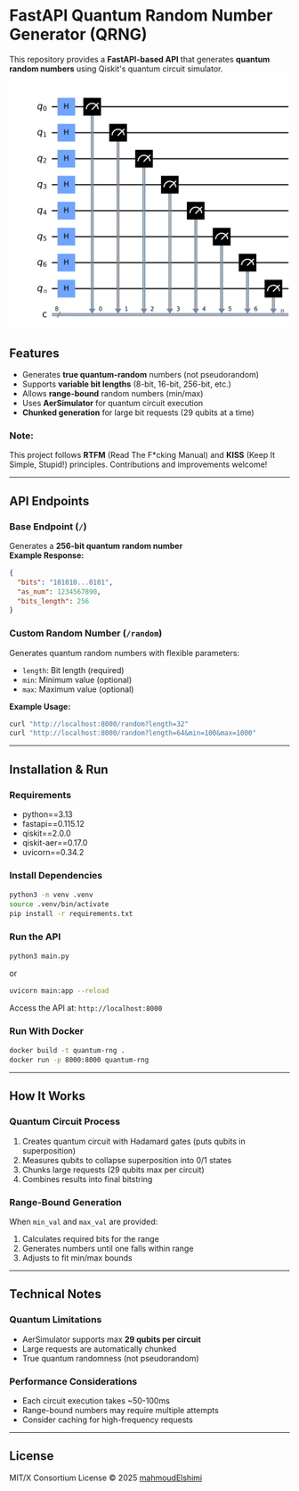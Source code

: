 # FastAPI Quantum Random Number Generator (QRNG)

This repository provides a **FastAPI-based API** that generates **quantum random numbers** using Qiskit's quantum circuit simulator.
![Quantum Circuit](quantum_circuit.png)


## Features
- Generates **true quantum-random** numbers (not pseudorandom)
- Supports **variable bit lengths** (8-bit, 16-bit, 256-bit, etc.)
- Allows **range-bound** random numbers (min/max)
- Uses **AerSimulator** for quantum circuit execution
- **Chunked generation** for large bit requests (29 qubits at a time)

### Note:
This project follows **RTFM** (Read The F*cking Manual) and **KISS** (Keep It Simple, Stupid!) principles. Contributions and improvements welcome!

---

## API Endpoints

### **Base Endpoint (`/`)**
Generates a **256-bit quantum random number**  
**Example Response:**
```json
{
  "bits": "101010...0101",
  "as_num": 1234567890,
  "bits_length": 256
}
```

### **Custom Random Number (`/random`)**
Generates quantum random numbers with flexible parameters:
- `length`: Bit length (required)
- `min`: Minimum value (optional)
- `max`: Maximum value (optional)

**Example Usage:**
```bash
curl "http://localhost:8000/random?length=32"
curl "http://localhost:8000/random?length=64&min=100&max=1000"
```

---

##  Installation & Run

### **Requirements**
- python==3.13
- fastapi==0.115.12
- qiskit==2.0.0
- qiskit-aer==0.17.0
- uvicorn==0.34.2


### **Install Dependencies**
```bash
python3 -m venv .venv
source .venv/bin/activate
pip install -r requirements.txt
```

### **Run the API**
```bash
python3 main.py
```
or
```bash
uvicorn main:app --reload
```
Access the API at: `http://localhost:8000`

### **Run With Docker**
```bash
docker build -t quantum-rng .
docker run -p 8000:8000 quantum-rng
```

---

## How It Works

### **Quantum Circuit Process**
1. Creates quantum circuit with Hadamard gates (puts qubits in superposition)
2. Measures qubits to collapse superposition into 0/1 states
3. Chunks large requests (29 qubits max per circuit)
4. Combines results into final bitstring

### **Range-Bound Generation**
When `min_val` and `max_val` are provided:
1. Calculates required bits for the range
2. Generates numbers until one falls within range
3. Adjusts to fit min/max bounds

---

## Technical Notes

### **Quantum Limitations**
- AerSimulator supports max **29 qubits per circuit**
- Large requests are automatically chunked
- True quantum randomness (not pseudorandom)

### **Performance Considerations**
- Each circuit execution takes ~50-100ms
- Range-bound numbers may require multiple attempts
- Consider caching for high-frequency requests

---

## License  
MIT/X Consortium License © 2025 [mahmoudElshimi](mailto:mahmoudelshimi@protonmail.ch)  
